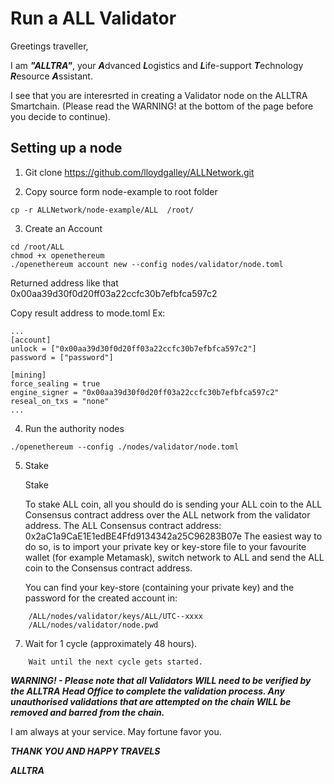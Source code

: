 # Run a ALL Validator

Greetings traveller, 

I am ***"ALLTRA"***, your ***A***dvanced ***L***ogistics and ***L***ife-support ***T***echnology ***R***esource ***A***ssistant. 

I see that you are interesrted in creating a Validator node on the ALLTRA Smartchain. (Please read the WARNING! at the bottom of the page before you decide to continue).


## Setting up a node
1. Git clone https://github.com/lloydgalley/ALLNetwork.git

2. Copy source form node-example to root folder
```
cp -r ALLNetwork/node-example/ALL  /root/
```
3. Create an Account

```
cd /root/ALL
chmod +x openethereum
./openethereum account new --config nodes/validator/node.toml
```
Returned address like that 0x00aa39d30f0d20ff03a22ccfc30b7efbfca597c2

Copy result address to mode.toml
Ex:
```
...
[account]
unlock = ["0x00aa39d30f0d20ff03a22ccfc30b7efbfca597c2"]
password = ["password"]

[mining]
force_sealing = true
engine_signer = "0x00aa39d30f0d20ff03a22ccfc30b7efbfca597c2"
reseal_on_txs = "none"
...
```
4. Run the authority nodes
```
./openethereum --config ./nodes/validator/node.toml

```
5. Stake

    Stake

    To stake ALL coin, all you should do is sending your ALL coin to the ALL Consensus contract address over the ALL network from the validator address.
    The ALL Consensus contract address: 0x2aC1a9CaE1E1edBE4Ffd9134342a25C96283B07e
    The easiest way to do so, is to import your private key or key-store file to your favourite wallet (for example Metamask), switch network to ALL and send the ALL coin to the Consensus contract address.

    You can find your key-store (containing your private key) and the password for the created account in:
```
    /ALL/nodes/validator/keys/ALL/UTC--xxxx
    /ALL/nodes/validator/node.pwd
```
7. Wait for 1 cycle (approximately 48 hours).

```
    Wait until the next cycle gets started.
```

***WARNING! - Please note that all Validators WILL need to be verified by the ALLTRA Head Office to complete the validation process. Any unauthorised validations that are attempted on the chain WILL be removed and barred from the chain.***


   I am always at your service.
   May fortune favor you.

   ***THANK YOU AND HAPPY TRAVELS***

***ALLTRA***   



